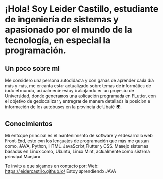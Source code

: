# ¡Hola! Soy Leider Castillo, estudiante de ingeniería de sistemas y apasionado por el mundo de la tecnología, en especial la programación.

## Un poco sobre mi
Me considero una persona autodidacta y con ganas de aprender cada día más y más, me encanta estar actualizado sobre temas de informática de todo el mundo, actualmente estoy trabajando en un proyecto de Universidad, donde generamos una aplicación programada en FLutter, con el objetivo de geolocalizar y entregrar de manera detallada la posición e información de los autobuses en la provincia de Ubaté 🌍.

## Conocimientos
 Mi enfoque principal es el mantenimiento de software y el desarrollo web Front-End, esto con los lenguajes de programación que más me gustan como, JAVA,  Python, HTML, JavaScript,Flutter y CSS.
 Manejo sistemas basados en Linux como, Ubuntu, Linux Mint, actualmente como sistema principal Manjaro



Te invito a que sigamos en contacto por: 
Web: https://leidercastillo.github.io/
Estoy aprendiendo JAVA 

